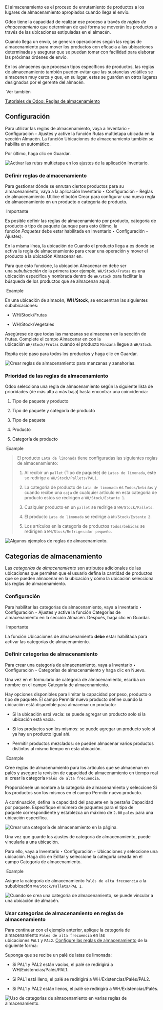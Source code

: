 El almacenamiento es el proceso de enrutamiento de productos a los lugares de almacenamiento apropiados cuando llega el envío.

Odoo tiene la capacidad de realizar ese proceso a través de _reglas de almacenamiento_ que determinan de qué forma se moverán los productos a través de las ubicaciones estipuladas en el almacén.

Cuando llega un envío, se generan operaciones según las reglas de almacenamiento para mover los productos con eficacia a las ubicaciones determinadas y asegurar que se puedan tomar con facilidad para elaborar las próximas órdenes de envío.

En los almacenes que procesan tipos específicos de productos, las reglas de almacenamiento también pueden evitar que las sustancias volátiles se almacenen muy cerca y que, en su lugar, estas se guarden en otros lugares designados por el gerente del almacén.

 Ver también

[Tutoriales de Odoo: Reglas de almacenamiento](https://www.youtube.com/watch?v=nCQMf6sj_w8)

## Configuración[](https://www.odoo.com/documentation/17.0/es/applications/inventory_and_mrp/inventory/warehouses_storage/advanced_operations_warehouse/putaway.html#configuration "Enlazar permanentemente con este título")

Para utilizar las reglas de almacenamiento, vaya a Inventario ‣ Configuración ‣ Ajustes y active la función Rutas multietapa ubicada en la sección Almacén. La función Ubicaciones de almacenamiento también se habilita en automático.

Por último, haga clic en Guardar.

![Activar las rutas multietapa en los ajustes de la aplicación Inventario.](https://www.odoo.com/documentation/17.0/es/_images/activate-multi-step-routes.png)

### Definir reglas de almacenamiento[](https://www.odoo.com/documentation/17.0/es/applications/inventory_and_mrp/inventory/warehouses_storage/advanced_operations_warehouse/putaway.html#define-putaway-rule "Enlazar permanentemente con este título")

Para gestionar dónde se enrutan ciertos productos para su almacenamiento, vaya a la aplicación Inventario ‣ Configuración ‣ Reglas de almacenamiento. Utilice el botón Crear para configurar una nueva regla de almacenamiento en un producto o categoría de producto.

 Importante

Es posible definir las reglas de almacenamiento por producto, categoría de producto o tipo de paquete (aunque para esto último, la función _Paquetes_ debe estar habilitada en Inventario ‣ Configuración ‣ Ajustes).

En la misma línea, la ubicación de Cuando el producto llega a es donde se activa la regla de almacenamiento para crear una operación y mover el producto a la ubicación Almacenar en.

Para que esto funcione, la ubicación Almacenar en debe ser una _sububicación_ de la primera (por ejemplo, `WH/Stock/Frutas` es una ubicación específica y nombrada dentro de `WH/Stock` para facilitar la búsqueda de los productos que se almacenan aquí).

 Example

En una ubicación de almacén, **WH/Stock**, se encuentran las siguientes sububicaciones:

- WH/Stock/Frutas
    
- WH/Stock/Vegetales
    

Asegúrese de que todas las manzanas se almacenan en la sección de frutas. Complete el campo Almacenar en con la ubicación `WH/Stock/Frutas` cuando el producto `Manzana` llegue a `WH/Stock`.

Repita este paso para todos los productos y haga clic en Guardar.

![Crear reglas de almacenamiento para manzanas y zanahorias.](https://www.odoo.com/documentation/17.0/es/_images/create-putaway-rules.png)

### Prioridad de las reglas de almacenamiento[](https://www.odoo.com/documentation/17.0/es/applications/inventory_and_mrp/inventory/warehouses_storage/advanced_operations_warehouse/putaway.html#putaway-rule-priority "Enlazar permanentemente con este título")

Odoo selecciona una regla de almacenamiento según la siguiente lista de prioridades (de más alta a más baja) hasta encontrar una coincidencia:

1. Tipo de paquete y producto
    
2. Tipo de paquete y categoría de producto
    
3. Tipo de paquete
    
4. Producto
    
5. Categoría de producto
    

 Example

> El producto `Lata de limonada` tiene configuradas las siguientes reglas de almacenamiento:
> 
> 1. Al recibir un `pallet` (Tipo de paquete) de `Latas de limonada`, este se redirige a `WH/Stock/Pallets/PAL1`.
>     
> 2. La categoría de producto de `Lata de limonada` es `Todos/bebidas` y cuando recibe una `caja` de cualquier artículo en esta categoría de producto estos se redirigen a `WH/Stock/Estante 1`.
>     
> 3. Cualquier producto en un `pallet` se redirige a `WH/Stock/Pallets`.
>     
> 4. El producto `Lata de limonada` se redirige a `WH/Stock/Estante 2`.
>     
> 5. Los artículos en la categoría de productos `Todos/bebidas` se redirigen a `WH/Stock/Refrigerador pequeño`.
>     

![Algunos ejemplos de reglas de almacenamiento.](https://www.odoo.com/documentation/17.0/es/_images/putaway-example.png)

## Categorías de almacenamiento[](https://www.odoo.com/documentation/17.0/es/applications/inventory_and_mrp/inventory/warehouses_storage/advanced_operations_warehouse/putaway.html#storage-categories "Enlazar permanentemente con este título")

Las _categorías de almacenamiento_ son atributos adicionales de las ubicaciones que permiten que el usuario defina la cantidad de productos que se pueden almacenar en la ubicación y cómo la ubicación selecciona las reglas de almacenamiento.

### Configuración[](https://www.odoo.com/documentation/17.0/es/applications/inventory_and_mrp/inventory/warehouses_storage/advanced_operations_warehouse/putaway.html#id1 "Enlazar permanentemente con este título")

Para habilitar las categorías de almacenamiento, vaya a Inventario ‣ Configuración ‣ Ajustes y active la función Categorías de almacenamiento en la sección Almacén. Después, haga clic en Guardar.

 Importante

La función Ubicaciones de almacenamiento **debe** estar habilitada para activar las categorías de almacenamiento.

### Definir categorías de almacenamiento[](https://www.odoo.com/documentation/17.0/es/applications/inventory_and_mrp/inventory/warehouses_storage/advanced_operations_warehouse/putaway.html#define-storage-category "Enlazar permanentemente con este título")

Para crear una categoría de almacenamiento, vaya a Inventario ‣ Configuración ‣ Categorías de almacenamiento y haga clic en Nuevo.

Una vez en el formulario de categoría de almacenamiento, escriba un nombre en el campo Categoría de almacenamiento.

Hay opciones disponibles para limitar la capacidad por peso, producto o tipo de paquete. El campo Permitir nuevo producto define cuándo la ubicación está disponible para almacenar un producto:

- Si la ubicación está vacía: se puede agregar un producto solo si la ubicación está vacía.
    
- Si los productos son los mismos: se puede agregar un producto solo si ya hay un producto igual ahí.
    
- Permitir productos mezclados: se pueden almacenar varios productos distintos al mismo tiempo en esta ubicación.
    

 Example

Cree reglas de almacenamiento para los artículos que se almacenan en palés y asegure la revisión de capacidad de almacenamiento en tiempo real al crear la categoría `Palés de alta frecuencia`.

Proporciónele un nombre a la categoría de almacenamiento y seleccione Si los productos son los mismos en el campo Permitir nuevo producto.

A continuación, defina la capacidad del paquete en la pestaña Capacidad por paquete. Especifique el número de paquetes para el tipo de paquete correspondiente y establezca un máximo de `2.00` `palés` para una ubicación específica.

![Crear una categoría de almacenamiento en la página.](https://www.odoo.com/documentation/17.0/es/_images/storage-category.png)

Una vez que guarde los ajustes de categoría de almacenamiento, puede vincularla a una ubicación.

Para ello, vaya a Inventario ‣ Configuración ‣ Ubicaciones y seleccione una ubicación. Haga clic en Editar y seleccione la categoría creada en el campo Categoría de almacenamiento.

 Example

Asigne la categoría de almacenamiento `Palés de alta frecuencia` a la sububicación `WH/Stock/Pallets/PAL 1`.

![Cuando se crea una categoría de almacenamiento, se puede vincular a una ubicación de almacén.](https://www.odoo.com/documentation/17.0/es/_images/location-storage-category.png)

### Usar categorías de almacenamiento en reglas de almacenamiento[](https://www.odoo.com/documentation/17.0/es/applications/inventory_and_mrp/inventory/warehouses_storage/advanced_operations_warehouse/putaway.html#storage-categories-in-putaway-rules "Enlazar permanentemente con este título")

Para continuar con el ejemplo anterior, aplique la categoría de almacenamiento `Palés de alta frecuencia` en las ubicaciones `PAL1` y `PAL2`. [Configure las reglas de almacenamiento](https://www.odoo.com/documentation/17.0/es/applications/inventory_and_mrp/inventory/warehouses_storage/advanced_operations_warehouse/putaway.html#inventory-routes-putaway-rule) de la siguiente forma:

Suponga que se recibe un palé de latas de limonada:

- Si PAL1 y PAL2 están vacíos, el palé se redirigirá a WH/Existencias/Palés/PAL1.
    
- Si PAL1 está lleno, el palé se redirigirá a WH/Existencias/Palés/PAL2.
    
- Si PAL1 y PAL2 están llenos, el palé se redirigirá a WH/Existencias/Palés.
    

![Uso de categorías de almacenamiento en varias reglas de almacenamiento.](https://www.odoo.com/documentation/17.0/es/_images/smart-putaways.png)